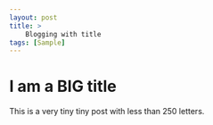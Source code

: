 ```yaml
---
layout: post
title: >
    Blogging with title 
tags: [Sample]
---
```


# I am a BIG title

This is a very tiny tiny post with less than 250 letters.


